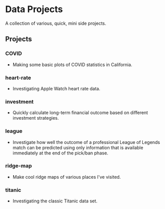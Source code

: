 # Data Projects

A collection of various, quick, mini side projects.

## Projects

### COVID

* Making some basic plots of COVID statistics in California.

### heart-rate

* Investigating Apple Watch heart rate data.

### investment

* Quickly calculate long-term financial outcome based on different investment strategies.

### league

* Investigate how well the outcome of a professional League of Legends match can be predicted using only information that is available immediately at the end of the pick/ban phase.

### ridge-map

* Make cool ridge maps of various places I've visited.

### titanic

* Investigating the classic Titanic data set.
